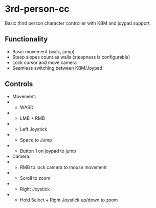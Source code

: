 # 3rd-person-cc
 Basic third person character controller with KBM and joypad support.

## Functionality
- Basic movement (walk, jump)
- Steep slopes count as walls (steepness is configurable)
- Lock cursor and move camera
- Seemless switching between KBM/Joypad

## Controls
- Movement:
- - WASD
- - LMB + RMB
- - Left Joystick
- - Space to Jump
- - Button 1 on joypad to jump
- Camera:
- - RMB to lock camera to mouse movement
- - Scroll to zoom
- - Right Joystick
- - Hold Select + Right Joystick up/down to zoom

